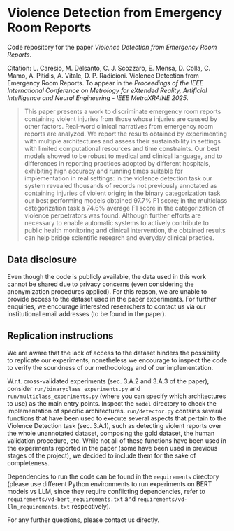 # Violence Detection from Emergency Room Reports

Code repository for the paper *Violence Detection from Emergency Room Reports*.

Citation: L. Caresio, M. Delsanto, C. J. Scozzaro, E. Mensa, D. Colla, C. Mamo, A. Pitidis, A. Vitale, D. P. Radicioni. Violence Detection from Emergency Room Reports. To appear in the *Proceedings of the IEEE International Conference on Metrology for eXtended Reality, Artificial Intelligence and Neural Engineering - IEEE MetroXRAINE 2025*.

>This paper presents a work to discriminate emergency room reports containing violent injuries from those whose injuries are caused by other factors. Real-word clinical narratives from emergency room reports are analyzed. We report the results obtained by experimenting with multiple architectures and assess their sustainability in settings with limited computational resources and time constraints. Our best models showed to be robust to medical and clinical language, and to differences in reporting practices adopted by different hospitals, exhibiting high accuracy and running times suitable for implementation in real settings: in the violence detection task our system revealed thousands of records not previously annotated as containing injuries of violent origin; in the binary categorization task our best performing models obtained $97.7\%$ F1 score; in the multiclass categorization task a $74.6\%$ average F1 score in the categorization of violence perpetrators was found. Although further efforts are necessary to enable automatic systems to actively contribute to public health monitoring and clinical intervention, the obtained results can help bridge scientific research and everyday clinical practice.

## Data disclosure

Even though the code is publicly available, the data used in this work cannot be shared due to privacy concerns (even considering the anonymization procedures applied). For this reason, we are unable to provide access to the dataset used in the paper experiments. For further enquiries, we encourage interested researchers to contact us via our institutional email addresses (to be found in the paper).

## Replication instructions

We are aware that the lack of access to the dataset hinders the possibility to replicate our experiments, nonetheless we encourage to inspect the code to verify the soundness of our methodology and of our implementation.

W.r.t. cross-validated experiments (sec. 3.A.2 and 3.A.3 of the paper), consider `run/binaryclass_experiments.py` and `run/multiclass_experiments.py` (where you can specify which architectures to use) as the main entry points. Inspect the `model` directory to check the implementation of specific architectures. `run/detector.py` contains several functions that have been used to execute several aspects that pertain to the Violence Detection task (sec. 3.A.1), such as detecting violent reports over the whole unannotated dataset, composing the gold dataset, the human validation procedure, etc. While not all of these functions have been used in the experiments reported in the paper (some have been used in previous stages of the project), we decided to include them for the sake of completeness.

Dependencies to run the code can be found in the `requirements` directory (please use different Python environments to run experiments on BERT models vs LLM, since they require conflicting dependencies, refer to `requirements/vd-bert_requirements.txt` and `requirements/vd-llm_requirements.txt` respectively).

For any further questions, please contact us directly.

